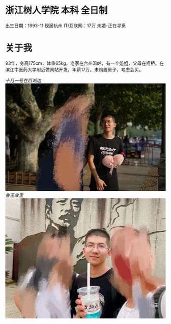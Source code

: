 # 浙江树人学院 本科 全日制
出生日期：1993-11
现居杭州
IT/互联网：17万
未婚-正在寻觅

# 关于我
93年，身高175cm，体重65kg，老家在台州温岭，有一个姐姐，父母在柯桥。在滨江中医药大学附近做网站开发，年薪17万。未购置房子，考虑会买。

*十月一号在西湖边*
![](images/14.jpg)
*鲁迅故里*
![](images/15.jpg)